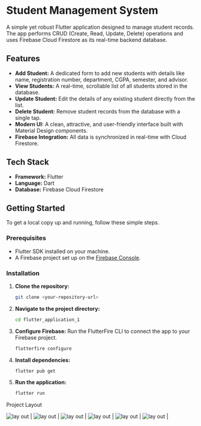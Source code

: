 # Student Management System

A simple yet robust Flutter application designed to manage student records. The app performs CRUD (Create, Read, Update, Delete) operations and uses Firebase Cloud Firestore as its real-time backend database.

## Features

- **Add Student:** A dedicated form to add new students with details like name, registration number, department, CGPA, semester, and advisor.
- **View Students:** A real-time, scrollable list of all students stored in the database.
- **Update Student:** Edit the details of any existing student directly from the list.
- **Delete Student:** Remove student records from the database with a single tap.
- **Modern UI:** A clean, attractive, and user-friendly interface built with Material Design components.
- **Firebase Integration:** All data is synchronized in real-time with Cloud Firestore.

## Tech Stack

- **Framework:** Flutter
- **Language:** Dart
- **Database:** Firebase Cloud Firestore

## Getting Started

To get a local copy up and running, follow these simple steps.

### Prerequisites

- Flutter SDK installed on your machine.
- A Firebase project set up on the [Firebase Console](https://console.firebase.google.com/).

### Installation

1.  **Clone the repository:**
    ```sh
    git clone <your-repository-url>
    ```
2.  **Navigate to the project directory:**
    ```sh
    cd flutter_application_1
    ```
3.  **Configure Firebase:**
    Run the FlutterFire CLI to connect the app to your Firebase project.
    ```sh
    flutterfire configure
    ```
4.  **Install dependencies:**
    ```sh
    flutter pub get
    ```
5.  **Run the application:**
    ```sh
    flutter run
    ```
Project Layout

![lay out](docs/images/image1.png) |
![lay out](docs/images/image2.png) |
![ lay out](docs/images/image3.png) |
![lay out](docs/images/image4.png) |
![lay out](docs/images/image5.png) |
![lay out](docs/images/image6.png) | 